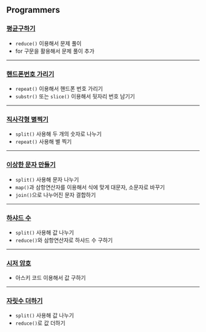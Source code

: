 ## Programmers

### [평균구하기](https://velog.io/@sweet_pumpkin/%EC%BD%94%ED%85%8C%EB%AC%B8%ED%92%80-Javascript-reduce%EB%A1%9C-%ED%8F%89%EA%B7%A0-%EA%B5%AC%ED%95%98%EA%B8%B0)
  - `reduce()` 이용해서 문제 풀이
  - for 구문을 활용해서 문제 풀이 추가

---

### [핸드폰번호 가리기](https://velog.io/@sweet_pumpkin/%EC%BD%94%ED%85%8C%EB%AC%B8%ED%92%80-Javascript-%ED%95%B8%EB%93%9C%ED%8F%B0-%EB%B2%88%ED%98%B8-%EA%B0%80%EB%A6%AC%EA%B8%B0)
  - `repeat()` 이용해서 핸드폰 번호 가리기
  - `substr()` 또는 `slice()` 이용해서 뒷자리 번호 남기기 

---

### [직사각형 별찍기](https://velog.io/@sweet_pumpkin/%EC%BD%94%ED%85%8C%EB%AC%B8%ED%92%80-Javascript-%EC%A7%81%EC%82%AC%EA%B0%81%ED%98%95-%EB%B3%84%EC%B0%8D%EA%B8%B0)
  - `split()` 사용해 두 개의 숫자로 나누기
  - `repeat()` 사용해 별 찍기

---

### [이상한 문자 만들기](https://velog.io/@sweet_pumpkin/%EC%BD%94%ED%85%8C%EB%AC%B8%ED%92%80-5%EC%9B%94-2%EC%A3%BC%EC%B0%A8-%EC%BD%94%EB%94%A9-%ED%85%8C%EC%8A%A4%ED%8A%B8-%EB%AC%B8%EC%A0%9C-%ED%92%80%EC%9D%B4-%EB%A6%AC%EB%B7%B0)
  - `split()` 사용해 문자 나누기
  - `map()`과 삼항연산자를 이용해서 식에 맞게 대문자, 소문자로 바꾸기
  - `join()`으로 나누어진 문자 결합하기

---

### [하샤드 수](https://velog.io/@sweet_pumpkin/%EC%BD%94%ED%85%8C%EB%AC%B8%ED%92%80-5%EC%9B%94-2%EC%A3%BC%EC%B0%A8-%EC%BD%94%EB%94%A9-%ED%85%8C%EC%8A%A4%ED%8A%B8-%EB%AC%B8%EC%A0%9C-%ED%92%80%EC%9D%B4-%EB%A6%AC%EB%B7%B0)
  - `split()` 사용해 값 나누기  
  - `reduce()`와 삼항연산자로 하샤드 수 구하기 

---

### [시저 암호](https://velog.io/@sweet_pumpkin/%EC%BD%94%ED%85%8C%EB%AC%B8%ED%92%80-5%EC%9B%94-2%EC%A3%BC%EC%B0%A8-%EC%BD%94%EB%94%A9-%ED%85%8C%EC%8A%A4%ED%8A%B8-%EB%AC%B8%EC%A0%9C-%ED%92%80%EC%9D%B4-%EB%A6%AC%EB%B7%B0)
  - 아스키 코드 이용해서 값 구하기
---

### [자릿수 더하기](https://velog.io/@sweet_pumpkin/%EC%BD%94%ED%85%8C%EB%AC%B8%ED%92%80-Javascript-%EC%9E%90%EB%A6%BF%EC%88%98-%EB%8D%94%ED%95%98%EA%B8%B0)
  - `split()` 사용해 값 나누기  
  - `reduce()`로 값 더하기 
